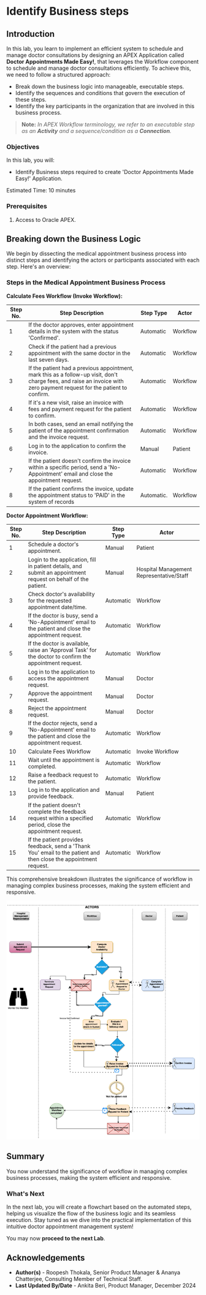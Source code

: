 # Identify Business steps

## Introduction

In this lab, you learn to implement an efficient system to schedule and manage doctor consultations by designing an APEX Application called **Doctor Appointments Made Easy!**, that leverages the Workflow component to schedule and manage doctor consultations efficiently. To achieve this, we need to follow a structured approach:

- Break down the business logic into manageable, executable steps.
- Identify the sequences and conditions that govern the execution of these steps.
- Identify the key participants in the organization that are involved in this business process.

> **Note:** _In APEX Workflow terminology, we refer to an executable step as an **Activity** and a sequence/condition as a **Connection**._

### Objectives

In this lab, you will:

- Identify Business steps required to create 'Doctor Appointments Made Easy!' Application.

Estimated Time: 10 minutes

### Prerequisites

1. Access to Oracle APEX.

## Breaking down the Business Logic

We begin by dissecting the medical appointment business process into distinct steps and identifying the actors or participants associated with each step. Here's an overview:

### Steps in the Medical Appointment Business Process

**Calculate Fees Workflow (Invoke Workflow):**

| Step No. | Step Description                                             | Step Type | Actor                  |
|---------|-------------------------------------------------------------|-----------|------------------------|
| 1      | If the doctor approves, enter appointment details in the system with the status 'Confirmed'. | Automatic | Workflow |
| 2     | Check if the patient had a previous appointment with the same doctor in the last seven days. | Automatic | Workflow |
| 3      | If the patient had a previous appointment, mark this as a follow-up visit, don't charge fees, and raise an invoice with zero payment request for the patient to confirm. | Automatic | Workflow |
| 4     | If it's a new visit, raise an invoice with fees and payment request for the patient to confirm. | Automatic | Workflow |
| 5     | In both cases, send an email notifying the patient of the appointment confirmation and the invoice request. | Automatic | Workflow |
| 6      | Log in to the application to confirm the invoice. | Manual    | Patient                |
| 7      | If the patient doesn't confirm the invoice within a specific period, send a 'No-Appointment' email and close the appointment request. | Automatic | Workflow |
| 8      | If the patient confirms the invoice, update the appointment status to 'PAID' in the system of records | Automatic. | Workflow |

**Doctor Appointment Workflow:**

| Step No. | Step Description                                             | Step Type | Actor                  |
|---------|-------------------------------------------------------------|-----------|------------------------|
| 1       | Schedule a doctor's appointment.                               | Manual    | Patient                |
| 2       | Login to the application, fill in patient details, and submit an appointment request on behalf of the patient. | Manual    | Hospital Management Representative/Staff |
| 3       | Check doctor's availability for the requested appointment date/time. | Automatic | Workflow              |
| 4       | If the doctor is busy, send a 'No-Appointment' email to the patient and close the appointment request. | Automatic | Workflow              |
| 5       | If the doctor is available, raise an 'Approval Task' for the doctor to confirm the appointment request. | Automatic | Workflow              |
| 6       | Log in to the application to access the appointment request. | Manual    | Doctor                 |
| 7       | Approve the appointment request. | Manual    | Doctor                 |
| 8       | Reject the appointment request. | Manual    | Doctor                 |
| 9       | If the doctor rejects, send a 'No-Appointment' email to the patient and close the appointment request. | Automatic | Workflow              |
| 10      | Calculate Fees Workflow | Automatic | Invoke Workflow |
| 11      | Wait until the appointment is completed. | Automatic | Workflow |
| 12     | Raise a feedback request to the patient. | Automatic | Workflow |
| 13      | Log in to the application and provide feedback. | Manual    | Patient                |
| 14      | If the patient doesn't complete the feedback request within a specified period, close the appointment request. | Automatic | Workflow |
| 15      | If the patient provides feedback, send a 'Thank You' email to the patient and then close the appointment request. | Automatic | Workflow |

This comprehensive breakdown illustrates the significance of workflow in managing complex business processes, making the system efficient and responsive.

![Flow Chart for Medical Appointments](images/medflowchart.png " ")

## Summary

You now understand the significance of workflow in managing complex business processes, making the system efficient and responsive.

### What's Next

In the next lab, you will create a flowchart based on the automated steps, helping us visualize the flow of the business logic and its seamless execution. Stay tuned as we dive into the practical implementation of this intuitive doctor appointment management system!

You may now **proceed to the next Lab**.

## Acknowledgements

- **Author(s)** - Roopesh Thokala, Senior Product Manager & Ananya Chatterjee, Consulting Member of Technical Staff.
- **Last Updated By/Date** - Ankita Beri, Product Manager, December 2024

